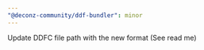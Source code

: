 ```yaml
---
"@deconz-community/ddf-bundler": minor
---
```


Update DDFC file path with the new format (See read me)
